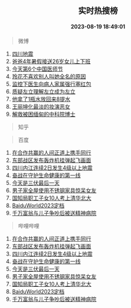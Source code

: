 <div align="center"><h2>实时热搜榜</h2><h4>2023-08-19 18:49:01</h4></div>

> 微博  

1. [四川地震](https://s.weibo.com/weibo?q=%23%E5%9B%9B%E5%B7%9D%E5%9C%B0%E9%9C%87%23&t=31&band_rank=1&Refer=top)<br />
2. [爸爸4年暑假接送26岁女儿上下班](https://s.weibo.com/weibo?q=%23%E7%88%B8%E7%88%B84%E5%B9%B4%E6%9A%91%E5%81%87%E6%8E%A5%E9%80%8126%E5%B2%81%E5%A5%B3%E5%84%BF%E4%B8%8A%E4%B8%8B%E7%8F%AD%23&t=31&band_rank=2&Refer=top)<br />
3. [今天第6个中国医师节](https://s.weibo.com/weibo?q=%23%E4%BB%8A%E5%A4%A9%E7%AC%AC6%E4%B8%AA%E4%B8%AD%E5%9B%BD%E5%8C%BB%E5%B8%88%E8%8A%82%23&t=31&band_rank=3&Refer=top)<br />
4. [玲花不喜欢别人叫她全名的原因](https://s.weibo.com/weibo?q=%23%E7%8E%B2%E8%8A%B1%E4%B8%8D%E5%96%9C%E6%AC%A2%E5%88%AB%E4%BA%BA%E5%8F%AB%E5%A5%B9%E5%85%A8%E5%90%8D%E7%9A%84%E5%8E%9F%E5%9B%A0%23&t=31&band_rank=4&Refer=top)<br />
5. [监控下医生向病人家属强行塞红包](https://s.weibo.com/weibo?q=%23%E7%9B%91%E6%8E%A7%E4%B8%8B%E5%8C%BB%E7%94%9F%E5%90%91%E7%97%85%E4%BA%BA%E5%AE%B6%E5%B1%9E%E5%BC%BA%E8%A1%8C%E5%A1%9E%E7%BA%A2%E5%8C%85%23&t=31&band_rank=5&Refer=top)<br />
6. [质疑左立理解左立成为左立](https://s.weibo.com/weibo?q=%23%E8%B4%A8%E7%96%91%E5%B7%A6%E7%AB%8B%E7%90%86%E8%A7%A3%E5%B7%A6%E7%AB%8B%E6%88%90%E4%B8%BA%E5%B7%A6%E7%AB%8B%23&t=31&band_rank=6&Refer=top)<br />
7. [他拿了1瓶水放回来8提水](https://s.weibo.com/weibo?q=%23%E4%BB%96%E6%8B%BF%E4%BA%861%E7%93%B6%E6%B0%B4%E6%94%BE%E5%9B%9E%E6%9D%A58%E6%8F%90%E6%B0%B4%23&t=31&band_rank=7&Refer=top)<br />
8. [王丽坤化最淡的妆演恶女](https://s.weibo.com/weibo?q=%23%E7%8E%8B%E4%B8%BD%E5%9D%A4%E5%8C%96%E6%9C%80%E6%B7%A1%E7%9A%84%E5%A6%86%E6%BC%94%E6%81%B6%E5%A5%B3%23&t=31&band_rank=8&Refer=top)<br />
9. [解救被困缅甸的中科院博士](https://s.weibo.com/weibo?q=%23%E8%A7%A3%E6%95%91%E8%A2%AB%E5%9B%B0%E7%BC%85%E7%94%B8%E7%9A%84%E4%B8%AD%E7%A7%91%E9%99%A2%E5%8D%9A%E5%A3%AB%23&t=31&band_rank=9&Refer=top)<br />

> 知乎  


> 百度  

1. [在合作共赢的人间正道上携手同行](https://www.baidu.com/s?wd=%E5%9C%A8%E5%90%88%E4%BD%9C%E5%85%B1%E8%B5%A2%E7%9A%84%E4%BA%BA%E9%97%B4%E6%AD%A3%E9%81%93%E4%B8%8A%E6%90%BA%E6%89%8B%E5%90%8C%E8%A1%8C&sa=fyb_news&rsv_dl=fyb_news)<br />
2. [东部战区发布轰炸机挂弹起飞画面](https://www.baidu.com/s?wd=%E4%B8%9C%E9%83%A8%E6%88%98%E5%8C%BA%E5%8F%91%E5%B8%83%E8%BD%B0%E7%82%B8%E6%9C%BA%E6%8C%82%E5%BC%B9%E8%B5%B7%E9%A3%9E%E7%94%BB%E9%9D%A2&sa=fyb_news&rsv_dl=fyb_news)<br />
3. [四川内江连续2日发生4级以上地震](https://www.baidu.com/s?wd=%E5%9B%9B%E5%B7%9D%E5%86%85%E6%B1%9F%E8%BF%9E%E7%BB%AD2%E6%97%A5%E5%8F%91%E7%94%9F4%E7%BA%A7%E4%BB%A5%E4%B8%8A%E5%9C%B0%E9%9C%87&sa=fyb_news&rsv_dl=fyb_news)<br />
4. [奋战在守护生命健康的第一线](https://www.baidu.com/s?wd=%E5%A5%8B%E6%88%98%E5%9C%A8%E5%AE%88%E6%8A%A4%E7%94%9F%E5%91%BD%E5%81%A5%E5%BA%B7%E7%9A%84%E7%AC%AC%E4%B8%80%E7%BA%BF&sa=fyb_news&rsv_dl=fyb_news)<br />
5. [今天是三伏最后一天](https://www.baidu.com/s?wd=%E4%BB%8A%E5%A4%A9%E6%98%AF%E4%B8%89%E4%BC%8F%E6%9C%80%E5%90%8E%E4%B8%80%E5%A4%A9&sa=fyb_news&rsv_dl=fyb_news)<br />
6. [男子家全屋使用不锈钢家具惊呆女友](https://www.baidu.com/s?wd=%E7%94%B7%E5%AD%90%E5%AE%B6%E5%85%A8%E5%B1%8B%E4%BD%BF%E7%94%A8%E4%B8%8D%E9%94%88%E9%92%A2%E5%AE%B6%E5%85%B7%E6%83%8A%E5%91%86%E5%A5%B3%E5%8F%8B&sa=fyb_news&rsv_dl=fyb_news)<br />
7. [国知局职工子女10人考上清华北大](https://www.baidu.com/s?wd=%E5%9B%BD%E7%9F%A5%E5%B1%80%E8%81%8C%E5%B7%A5%E5%AD%90%E5%A5%B310%E4%BA%BA%E8%80%83%E4%B8%8A%E6%B8%85%E5%8D%8E%E5%8C%97%E5%A4%A7&sa=fyb_news&rsv_dl=fyb_news)<br />
8. [BaiduWorld2023定档](https://www.baidu.com/s?wd=BaiduWorld2023%E5%AE%9A%E6%A1%A3&sa=fyb_news&rsv_dl=fyb_news)<br />
9. [千万富翁与儿子争吵后被送精神病院](https://www.baidu.com/s?wd=%E5%8D%83%E4%B8%87%E5%AF%8C%E7%BF%81%E4%B8%8E%E5%84%BF%E5%AD%90%E4%BA%89%E5%90%B5%E5%90%8E%E8%A2%AB%E9%80%81%E7%B2%BE%E7%A5%9E%E7%97%85%E9%99%A2&sa=fyb_news&rsv_dl=fyb_news)<br />

> 哔哩哔哩  

1. [在合作共赢的人间正道上携手同行](https://www.baidu.com/s?wd=%E5%9C%A8%E5%90%88%E4%BD%9C%E5%85%B1%E8%B5%A2%E7%9A%84%E4%BA%BA%E9%97%B4%E6%AD%A3%E9%81%93%E4%B8%8A%E6%90%BA%E6%89%8B%E5%90%8C%E8%A1%8C&sa=fyb_news&rsv_dl=fyb_news)<br />
2. [东部战区发布轰炸机挂弹起飞画面](https://www.baidu.com/s?wd=%E4%B8%9C%E9%83%A8%E6%88%98%E5%8C%BA%E5%8F%91%E5%B8%83%E8%BD%B0%E7%82%B8%E6%9C%BA%E6%8C%82%E5%BC%B9%E8%B5%B7%E9%A3%9E%E7%94%BB%E9%9D%A2&sa=fyb_news&rsv_dl=fyb_news)<br />
3. [四川内江连续2日发生4级以上地震](https://www.baidu.com/s?wd=%E5%9B%9B%E5%B7%9D%E5%86%85%E6%B1%9F%E8%BF%9E%E7%BB%AD2%E6%97%A5%E5%8F%91%E7%94%9F4%E7%BA%A7%E4%BB%A5%E4%B8%8A%E5%9C%B0%E9%9C%87&sa=fyb_news&rsv_dl=fyb_news)<br />
4. [奋战在守护生命健康的第一线](https://www.baidu.com/s?wd=%E5%A5%8B%E6%88%98%E5%9C%A8%E5%AE%88%E6%8A%A4%E7%94%9F%E5%91%BD%E5%81%A5%E5%BA%B7%E7%9A%84%E7%AC%AC%E4%B8%80%E7%BA%BF&sa=fyb_news&rsv_dl=fyb_news)<br />
5. [今天是三伏最后一天](https://www.baidu.com/s?wd=%E4%BB%8A%E5%A4%A9%E6%98%AF%E4%B8%89%E4%BC%8F%E6%9C%80%E5%90%8E%E4%B8%80%E5%A4%A9&sa=fyb_news&rsv_dl=fyb_news)<br />
6. [男子家全屋使用不锈钢家具惊呆女友](https://www.baidu.com/s?wd=%E7%94%B7%E5%AD%90%E5%AE%B6%E5%85%A8%E5%B1%8B%E4%BD%BF%E7%94%A8%E4%B8%8D%E9%94%88%E9%92%A2%E5%AE%B6%E5%85%B7%E6%83%8A%E5%91%86%E5%A5%B3%E5%8F%8B&sa=fyb_news&rsv_dl=fyb_news)<br />
7. [国知局职工子女10人考上清华北大](https://www.baidu.com/s?wd=%E5%9B%BD%E7%9F%A5%E5%B1%80%E8%81%8C%E5%B7%A5%E5%AD%90%E5%A5%B310%E4%BA%BA%E8%80%83%E4%B8%8A%E6%B8%85%E5%8D%8E%E5%8C%97%E5%A4%A7&sa=fyb_news&rsv_dl=fyb_news)<br />
8. [BaiduWorld2023定档](https://www.baidu.com/s?wd=BaiduWorld2023%E5%AE%9A%E6%A1%A3&sa=fyb_news&rsv_dl=fyb_news)<br />
9. [千万富翁与儿子争吵后被送精神病院](https://www.baidu.com/s?wd=%E5%8D%83%E4%B8%87%E5%AF%8C%E7%BF%81%E4%B8%8E%E5%84%BF%E5%AD%90%E4%BA%89%E5%90%B5%E5%90%8E%E8%A2%AB%E9%80%81%E7%B2%BE%E7%A5%9E%E7%97%85%E9%99%A2&sa=fyb_news&rsv_dl=fyb_news)<br />

